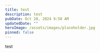 ```yaml
---
title: test
description: test
pubDate: Oct 28, 2024 9:58 AM
updatedDate: ""
heroImage: /assets/images/placeholder.jpg
pinned: false
---
```

test
